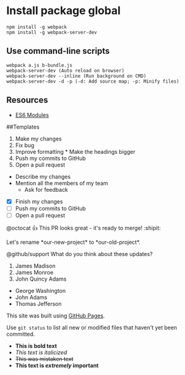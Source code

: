 # Install package global
```
npm install -g webpack
npm install -g webpack-server-dev
```
## Use command-line scripts
```
webpack a.js b-bundle.js
webpack-server-dev (Auto reload on browser)
webpack-server-dev --inline (Run background on CMD)
webpack-server-dev -d -p (-d: Add source map; -p: Minify files)
```

## Resources
- [ES6 Modules](http://www.2ality.com/2014/09/es6-modules-final.html)

##Templates
1. Make my changes
  1. Fix bug
  2. Improve formatting
    * Make the headings bigger
2. Push my commits to GitHub
3. Open a pull request
  * Describe my changes
  * Mention all the members of my team
    * Ask for feedback
    
- [x] Finish my changes
- [ ] Push my commits to GitHub
- [ ] Open a pull request

@octocat :+1: This PR looks great - it's ready to merge! :shipit:

Let's rename \*our-new-project\* to \*our-old-project\*.

@github/support What do you think about these updates?

1. James Madison
2. James Monroe
3. John Quincy Adams

- George Washington
- John Adams
- Thomas Jefferson

This site was built using [GitHub Pages](https://pages.github.com/).

Use `git status` to list all new or modified files that haven't yet been committed.


- **This is bold text**
- *This text is italicized*
- ~~This was mistaken text~~
- **This text is _extremely_ important**
